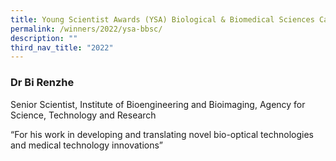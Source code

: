 ```yaml
---
title: Young Scientist Awards (YSA) Biological & Biomedical Sciences Category
permalink: /winners/2022/ysa-bbsc/
description: ""
third_nav_title: "2022"
---
```


### **Dr Bi Renzhe**
Senior Scientist, Institute of Bioengineering and Bioimaging, Agency for Science, Technology and Research

“For his work in developing and translating novel bio-optical technologies and medical technology innovations”